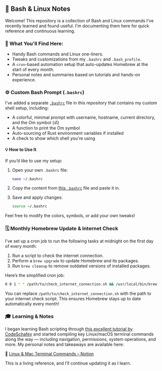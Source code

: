 ## 🐚 Bash & Linux Notes

Welcome! This repository is a collection of Bash and Linux commands I've recently learned and found useful. I'm documenting them here for quick reference and continuous learning.

### 📁 What You'll Find Here:

* Handy Bash commands and Linux one-liners.
* Tweaks and customizations from my `.bashrc` and `.bash_profile`.
* A `cron`-based automation setup that auto-updates Homebrew at the start of every month.
* Personal notes and summaries based on tutorials and hands-on experience.

### ⚙️ Custom Bash Prompt (`.bashrc`)

I've added a separate [`.bashrc`](./.bashrc) file in this repository that contains my custom shell setup, including:

* A colorful, minimal prompt with username, hostname, current directory, and the Om symbol (ॐ)
* A function to print the Om symbol
* Auto-sourcing of Rust environment variables if installed
* A check to show which shell you're using

#### 💡 How to Use It

If you’d like to use my setup:

1. Open your own `.bashrc` file:

   ```bash
   nano ~/.bashrc
   ```
2. Copy the content from [this `.bashrc`](./.bashrc) file and paste it in.
3. Save and apply changes:

   ```bash
   source ~/.bashrc
   ```

Feel free to modify the colors, symbols, or add your own tweaks!

### 🗓️ Monthly Homebrew Update & Internet Check

I've set up a cron job to run the following tasks at midnight on the first day of every month:

1. Run a script to check the internet connection.
2. Perform a `brew upgrade` to update Homebrew and its packages.
3. Run `brew cleanup` to remove outdated versions of installed packages.

Here’s the simplified cron job:

```bash
0 0 1 * * /path/to/check_internet_connection.sh && /usr/local/bin/brew upgrade && /usr/local/bin/brew cleanup
```

You can replace `/path/to/check_internet_connection.sh` with the path to your internet check script. This ensures Homebrew stays up to date automatically every month!

### 🎓 Learning & Notes

I began learning Bash scripting through [this excellent tutorial by CodeSchafey](https://youtu.be/j6vKLJxAKfw?si=2mph6H5cRNF72hr5) and started compiling key Linux/macOS terminal commands along the way — including navigation, permissions, system operations, and more. My personal notes and takeaways are available here:

🔗 [Linux & Mac Terminal Commands – Notion](https://stealth-product-bb1.notion.site/Linux-Mac-Terminal-commands-5dea32356baf4051949ab2a67c789fff?pvs=4)

This is a living reference, and I’ll continue updating it as I learn.


